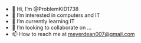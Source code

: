- 👋 Hi, I’m @ProblemKID1738
- 👀 I’m interested in computers and IT
- 🌱 I’m currently learning IT
- 💞️ I’m looking to collaborate on ...
- 📫 How to reach me at meyerdean007@gmail.com

<!---
ProblemKID1738/ProblemKID1738 is a ✨ special ✨ repository because its `README.md` (this file) appears on your GitHub profile.
You can click the Preview link to take a look at your changes.
--->
